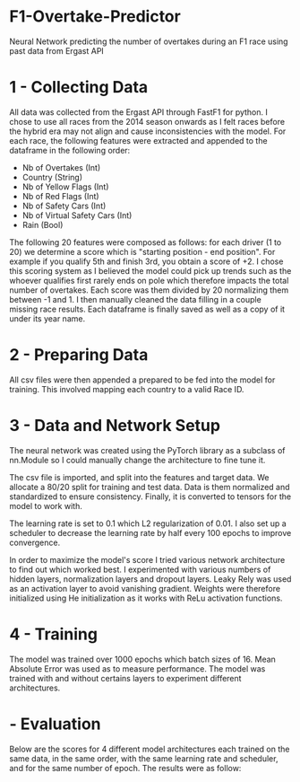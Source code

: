# F1-Overtake-Predictor
Neural Network predicting the number of overtakes during an F1 race using past data from Ergast API

# 1 - Collecting Data

 All data was collected from the Ergast API through FastF1 for python. I chose to use all races from the 2014 season onwards as I felt races before the hybrid era may not align and cause inconsistencies with the model. For each race, the following features were extracted and appended to the dataframe in the following order:

   - Nb of Overtakes (Int)
   - Country (String)
   - Nb of Yellow Flags (Int)
   - Nb of Red Flags (Int)
   - Nb of Safety Cars (Int)
   - Nb of Virtual Safety Cars (Int)
   - Rain (Bool)

The following 20 features were composed as follows: for each driver (1 to 20) we determine a score which is "starting position - end position". For example if you qualify 5th and finish 3rd, you obtain a score of +2. I chose this scoring system as I believed the model could pick up trends such as the whoever qualifies first rarely ends on pole which therefore impacts the total number of overtakes. Each score was them divided by 20 normalizing them between -1 and 1. I then manually cleaned the data filling in a couple missing race results. Each dataframe is finally saved as well as a copy of it under its year name.

# 2 - Preparing Data

All csv files were then appended a prepared to be fed into the model for training. This involved mapping each country to a valid Race ID.

# 3 - Data and Network Setup

The neural network was created using the PyTorch library as a subclass of nn.Module so I could manually change the architecture to fine tune it.

The csv file is imported, and split into the features and target data. We allocate a 80/20 split for training and test data. Data is them normalized and standardized to ensure consistency. Finally, it is converted to tensors for the model to work with.

The learning rate is set to 0.1 which L2 regularization of 0.01. I also set up a scheduler to decrease the learning rate by half every 100 epochs to improve convergence.

In order to maximize the model's score I tried various network architecture to find out which worked best. I experimented with various numbers of hidden layers, normalization layers and dropout layers. Leaky Rely was used as an activation layer to avoid vanishing gradient. Weights were therefore initialized using He initialization as it works with ReLu activation functions. 

# 4 - Training 

The model was trained over 1000 epochs which batch sizes of 16. Mean Absolute Error was used as to measure performance. The model was trained with and without certains layers to experiment different architectures.

# - Evaluation

Below are the scores for 4 different model architectures each trained on the same data, in the same order, with the same learning rate and scheduler, and for the same number of epoch. The results were as follow:
